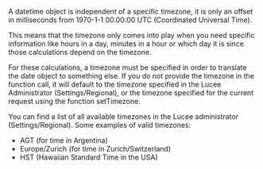 A datetime object is independent of a specific timezone, it is only an offset in milliseconds from 1970-1-1 00.00:00 UTC (Coordinated Universal Time).

This means that the timezone only comes into play when you need specific information like hours in a day, minutes in a hour or which day it is since those calculations depend on the timezone.

For these calculations, a timezone must be specified in order to translate the date object to something else. If you do not provide the timezone in the function call, it will default to the timezone specified in the Lucee Administrator (Settings/Regional), or the timezone specified for the current request using the function setTimezone.

You can find a list of all available timezones in the Lucee administrator (Settings/Regional). Some examples of valid timezones:

- AGT (for time in Argentina)
- Europe/Zurich (for time in Zurich/Switzerland)
- HST (Hawaiian Standard Time in the USA)